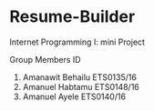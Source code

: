 # Resume-Builder
Internet Programming I: mini Project


Group Members                               ID
1. Amanawit Behailu                      ETS0135/16
2. Amanuel Habtamu
 ETS0148/16
3. Amanuel Ayele ETS0140/16
